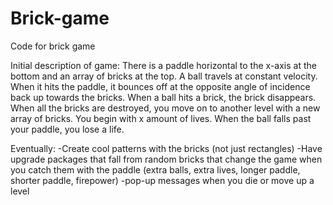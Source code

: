 Brick-game
==========

Code for brick game

Initial description of game:
There is a paddle horizontal to the x-axis at the bottom and an array of bricks at the top.
A ball travels at constant velocity. When it hits the paddle, it bounces off at the opposite angle of incidence back up towards the bricks. When a ball hits a brick, the brick disappears. When all the bricks are destroyed, you move on to another level with a new array of bricks.
You begin with x amount of lives.
When the ball falls past your paddle, you lose a life.

Eventually:
-Create cool patterns with the bricks (not just rectangles)
-Have upgrade packages that fall from random bricks that change the game when you catch them with the paddle (extra balls, extra lives, longer paddle, shorter paddle, firepower)
-pop-up messages when you die or move up a level
